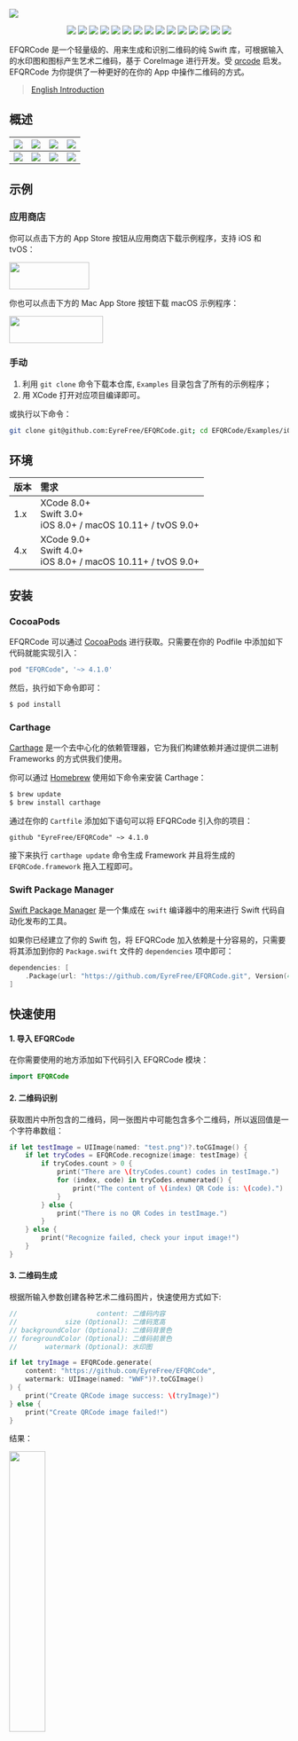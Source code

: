 ![](https://raw.githubusercontent.com/EyreFree/EFQRCode/assets/EFQRCode.jpg)

<p align="center">
<a href="https://travis-ci.org/EyreFree/EFQRCode"><img src="http://img.shields.io/travis/EyreFree/EFQRCode.svg"></a>
<a href="https://codecov.io/gh/EyreFree/EFQRCode"><img src="https://codecov.io/gh/EyreFree/EFQRCode/branch/master/graph/badge.svg"></a>
<a href="https://github.com/Carthage/Carthage/"><img src="https://img.shields.io/badge/Carthage-compatible-4BC51D.svg?style=flat"></a>
<a href="https://swift.org/package-manager/"><img src="https://img.shields.io/badge/SPM-ready-orange.svg"></a>
<a href="http://cocoapods.org/pods/EFQRCode"><img src="https://img.shields.io/cocoapods/v/EFQRCode.svg?style=flat"></a>
<a href="http://cocoapods.org/pods/EFQRCode"><img src="https://img.shields.io/cocoapods/p/EFQRCode.svg?style=flat"></a>
<a href="https://github.com/apple/swift"><img src="https://img.shields.io/badge/language-swift-orange.svg"></a>
<a href="https://codebeat.co/projects/github-com-eyrefree-efqrcode-master"><img src="https://codebeat.co/badges/01f53e9d-542c-4c22-adc7-d1dbff0d2a6f"></a>
<a href="https://raw.githubusercontent.com/EyreFree/EFQRCode/master/LICENSE"><img src="https://img.shields.io/cocoapods/l/EFQRCode.svg?style=flat"></a>
<a href="https://gitter.im/EFQRCode/Lobby"><img src="https://img.shields.io/gitter/room/EyreFree/EFQRCode.svg"></a>
<a href="#backers" alt="sponsors on Open Collective"><img src="https://opencollective.com/EFQRCode/backers/badge.svg" /></a>
<a href="#sponsors" alt="Sponsors on Open Collective"><img src="https://opencollective.com/EFQRCode/sponsors/badge.svg" /></a>
<a href="https://twitter.com/EyreFree777"><img src="https://img.shields.io/badge/twitter-@EyreFree777-blue.svg?style=flat"></a>
<a href="http://weibo.com/eyrefree777"><img src="https://img.shields.io/badge/weibo-@EyreFree-red.svg?style=flat"></a>
<img src="https://img.shields.io/badge/made%20with-%3C3-orange.svg">
</p>

EFQRCode 是一个轻量级的、用来生成和识别二维码的纯 Swift 库，可根据输入的水印图和图标产生艺术二维码，基于 CoreImage 进行开发。受 [qrcode](https://github.com/sylnsfar/qrcode) 启发。EFQRCode 为你提供了一种更好的在你的 App 中操作二维码的方式。

> [English Introduction](https://github.com/EyreFree/EFQRCode/blob/master/README.md)

## 概述

![](https://raw.githubusercontent.com/EyreFree/EFQRCode/assets/QRCode5.jpg)|![](https://raw.githubusercontent.com/EyreFree/EFQRCode/assets/QRCode6.jpg)|![](https://raw.githubusercontent.com/EyreFree/EFQRCode/assets/QRCode7.jpg)|![](https://raw.githubusercontent.com/EyreFree/EFQRCode/assets/QRCode8.jpg)  
:---------------------:|:---------------------:|:---------------------:|:---------------------:
![](https://raw.githubusercontent.com/EyreFree/EFQRCode/assets/QRCodeGIF1.gif)|![](https://raw.githubusercontent.com/EyreFree/EFQRCode/assets/QRCodeGIF2.gif)|![](https://raw.githubusercontent.com/EyreFree/EFQRCode/assets/QRCodeGIF7.gif)|![](https://raw.githubusercontent.com/EyreFree/EFQRCode/assets/QRCodeGIF8.gif)  

## 示例

### 应用商店

你可以点击下方的 App Store 按钮从应用商店下载示例程序，支持 iOS 和 tvOS：

<a target='_blank' href='https://itunes.apple.com/cn/app/EFQRCode/id1242337058?mt=8'>
	<img src='https://raw.githubusercontent.com/EyreFree/EFQRCode/assets/icon/AppStore.jpeg' width='144' height='49'/>
</a>

你也可以点击下方的 Mac App Store 按钮下载 macOS 示例程序：

<a target='_blank' href='https://itunes.apple.com/cn/app/EFQRCode/id1306793539?mt=8'>
	<img src='https://raw.githubusercontent.com/EyreFree/EFQRCode/assets/icon/AppStoreMac.png' width='168.5' height='49'/>
</a>

### 手动

1. 利用 `git clone` 命令下载本仓库, `Examples` 目录包含了所有的示例程序；
2. 用 XCode 打开对应项目编译即可。

或执行以下命令：

```bash
git clone git@github.com:EyreFree/EFQRCode.git; cd EFQRCode/Examples/iOS; open 'iOS Example.xcodeproj'
```

## 环境

| 版本    | 需求                                                             |
|:--------|:----------------------------------------------------------------|
| 1.x     | XCode 8.0+<br>Swift 3.0+<br>iOS 8.0+ / macOS 10.11+ / tvOS 9.0+ |
| 4.x     | XCode 9.0+<br>Swift 4.0+<br>iOS 8.0+ / macOS 10.11+ / tvOS 9.0+ |

## 安装

### CocoaPods

EFQRCode 可以通过 [CocoaPods](http://cocoapods.org) 进行获取。只需要在你的 Podfile 中添加如下代码就能实现引入：

```ruby
pod "EFQRCode", '~> 4.1.0'
```

然后，执行如下命令即可：

```bash
$ pod install
```

### Carthage

[Carthage](https://github.com/Carthage/Carthage) 是一个去中心化的依赖管理器，它为我们构建依赖并通过提供二进制 Frameworks 的方式供我们使用。

你可以通过 [Homebrew](http://brew.sh/) 使用如下命令来安装 Carthage：

```bash
$ brew update
$ brew install carthage
```

通过在你的 `Cartfile` 添加如下语句可以将 EFQRCode 引入你的项目：

```ogdl
github "EyreFree/EFQRCode" ~> 4.1.0
```

接下来执行 `carthage update` 命令生成 Framework 并且将生成的 `EFQRCode.framework` 拖入工程即可。

### Swift Package Manager

[Swift Package Manager](https://swift.org/package-manager/) 是一个集成在 `swift` 编译器中的用来进行 Swift 代码自动化发布的工具。

如果你已经建立了你的 Swift 包，将 EFQRCode 加入依赖是十分容易的，只需要将其添加到你的 `Package.swift` 文件的 `dependencies` 项中即可：

```swift
dependencies: [
    .Package(url: "https://github.com/EyreFree/EFQRCode.git", Version(4, 1, 0))
]
```

## 快速使用

#### 1. 导入 EFQRCode

在你需要使用的地方添加如下代码引入 EFQRCode 模块：

```swift
import EFQRCode
```

#### 2. 二维码识别

获取图片中所包含的二维码，同一张图片中可能包含多个二维码，所以返回值是一个字符串数组：

```swift
if let testImage = UIImage(named: "test.png")?.toCGImage() {
    if let tryCodes = EFQRCode.recognize(image: testImage) {
        if tryCodes.count > 0 {
            print("There are \(tryCodes.count) codes in testImage.")
            for (index, code) in tryCodes.enumerated() {
                print("The content of \(index) QR Code is: \(code).")
            }
        } else {
            print("There is no QR Codes in testImage.")
        }
    } else {
        print("Recognize failed, check your input image!")
    }
}
```

#### 3. 二维码生成

根据所输入参数创建各种艺术二维码图片，快速使用方式如下:

```swift
//                    content: 二维码内容
//            size (Optional): 二维码宽高
// backgroundColor (Optional): 二维码背景色
// foregroundColor (Optional): 二维码前景色
//       watermark (Optional): 水印图
```

```swift
if let tryImage = EFQRCode.generate(
    content: "https://github.com/EyreFree/EFQRCode",
    watermark: UIImage(named: "WWF")?.toCGImage()
) {
    print("Create QRCode image success: \(tryImage)")
} else {
    print("Create QRCode image failed!")
}
```

结果：

<img src="https://raw.githubusercontent.com/EyreFree/EFQRCode/assets/sample1.jpg" width = "36%"/>

#### 4. 动态二维码

可通过 EFQRCode 的类方法 generateWithGIF 来创建 GIF 二维码，使用方式如下：

```swift
//                  data: 输入的 GIF 图片的数据
//             generator: 一个用来获取设置的 EFQRCodeGenerator 对象
// pathToSave (Optional): 用来存储 GIF 的路径，默认不填的话会存储在临时路径
//      delay (Optional): 输出的动态 QRCode 的帧间延时，默认不填的话从输入的 GIF 图片获取
//  loopCount (Optional): 输出的动态 QRCode 的循环次数，默认不填的话从输入的 GIF 图片获取
```

```swift
if let qrcodeData = EFQRCode.generateWithGIF(data: data, generator: generator) {
    print("Create QRCode image success.")
} else {
    print("Create QRCode image failed!")
}
```

你可以通过查看 Demo 代码的方式来获取更多信息，结果预览：

<img src="https://raw.githubusercontent.com/EyreFree/EFQRCode/assets/QRCodeGIF6.gif" width = "36%"/>

#### 5. 接下来

查看 [用户手册](https://github.com/EyreFree/EFQRCode/blob/master/USERGUIDE_CN.md) 了解更多细节。

## 待办

- [x] 支持 GIF 动图
- [ ] 支持更多样式

## 备注

1. 请选用对比度较高的前景色和背景色组合；
2. 想要提高生成二维码的清晰度可以选择使用 `magnificatio` 替代 `size`，或适当提高它们的数值；
3. 放大倍数过高／边长过大／二维码内容过多可能会导致生成失败；
4. 建议对生成的二维码进行测试后投入使用，例如微信能够扫描成功并不代表支付宝也能成功扫描，请务必根据您的具体业务需要做有针对性的测试；
5. 若有任何问题，期待得到您的反馈，`Issue` 和 `Pull request` 都是受欢迎的。

备注的备注：好用的话可以给个`星星`，蟹蟹，QAQ...

## 其它平台／语言

平台／语言|链接
:-------------------------|:-------------------------
Java|[https://github.com/SumiMakito/AwesomeQRCode](https://github.com/SumiMakito/AwesomeQRCode)
JavaScript|[https://github.com/SumiMakito/Awesome-qr.js](https://github.com/SumiMakito/Awesome-qr.js)
Kotlin|[https://github.com/SumiMakito/AwesomeQRCode-Kotlin](https://github.com/SumiMakito/AwesomeQRCode-Kotlin)
Python|[https://github.com/sylnsfar/qrcode](https://github.com/sylnsfar/qrcode)

## 贡献者

这个项目的存在多亏了所有贡献的人。 [[Contribute](CONTRIBUTING.md)]

<a href="https://opencollective.com/efqrcode#contributors"><img src="https://opencollective.com/efqrcode/contributors.svg?width=890" /></a>

## 支持者

感谢所有的支持者！ 🙏 [[Become a backer](https://opencollective.com/efqrcode#backer)]

<a href="https://opencollective.com/efqrcode#backers" target="_blank"><img src="https://opencollective.com/efqrcode/backers.svg?width=890"></a>

## 赞助商

通过成为赞助商来支持这个项目，您的徽标将显示在这里并且链接到您的网站。 [[Become a sponsor](https://opencollective.com/efqrcode#sponsor)]

<a href="https://opencollective.com/efqrcode/sponsor/0/website" target="_blank"><img src="https://opencollective.com/efqrcode/sponsor/0/avatar.svg"></a>
<a href="https://opencollective.com/efqrcode/sponsor/1/website" target="_blank"><img src="https://opencollective.com/efqrcode/sponsor/1/avatar.svg"></a>
<a href="https://opencollective.com/efqrcode/sponsor/2/website" target="_blank"><img src="https://opencollective.com/efqrcode/sponsor/2/avatar.svg"></a>
<a href="https://opencollective.com/efqrcode/sponsor/3/website" target="_blank"><img src="https://opencollective.com/efqrcode/sponsor/3/avatar.svg"></a>
<a href="https://opencollective.com/efqrcode/sponsor/4/website" target="_blank"><img src="https://opencollective.com/efqrcode/sponsor/4/avatar.svg"></a>
<a href="https://opencollective.com/efqrcode/sponsor/5/website" target="_blank"><img src="https://opencollective.com/efqrcode/sponsor/5/avatar.svg"></a>
<a href="https://opencollective.com/efqrcode/sponsor/6/website" target="_blank"><img src="https://opencollective.com/efqrcode/sponsor/6/avatar.svg"></a>
<a href="https://opencollective.com/efqrcode/sponsor/7/website" target="_blank"><img src="https://opencollective.com/efqrcode/sponsor/7/avatar.svg"></a>
<a href="https://opencollective.com/efqrcode/sponsor/8/website" target="_blank"><img src="https://opencollective.com/efqrcode/sponsor/8/avatar.svg"></a>
<a href="https://opencollective.com/efqrcode/sponsor/9/website" target="_blank"><img src="https://opencollective.com/efqrcode/sponsor/9/avatar.svg"></a>

## 捐赠

如果你认为这个项目给你带来了帮助，你可以给我买杯咖啡。如果你喜欢这个项目，并愿意为它的发展提供进一步的支持，你可以选择在 [Open Collective](https://opencollective.com/efqrcode) 上成为 `支持者` 或 `赞助商`。

如果你没有 `Open Collective` 帐户或者你认为它的操作太复杂，下面的付款方式也是支持的：

![AliPay](https://github.com/EyreFree/EFArticles/blob/master/Res/AliPay.jpg?raw=true)|![WeChat](https://github.com/EyreFree/EFArticles/blob/master/Res/WeChat.jpg?raw=true)|![PayPal](https://github.com/EyreFree/EFArticles/blob/master/Res/PayPal.jpg?raw=true)  
:---------------------:|:---------------------:|:---------------------:

感谢您的支援，🙏！

## 联系

Email: [eyrefree@eyrefree.org](mailto:eyrefree@eyrefree.org)   
Weibo: [@EyreFree](http://weibo.com/eyrefree777)   
Twitter: [@EyreFree777](https://twitter.com/EyreFree777)   

## 协议

![](https://upload.wikimedia.org/wikipedia/commons/thumb/f/f8/License_icon-mit-88x31-2.svg/128px-License_icon-mit-88x31-2.svg.png)

EFQRCode 基于 MIT 协议进行分发和使用，更多信息参见协议文件。
